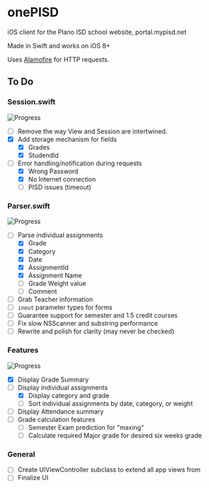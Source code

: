 # onePISD
iOS client for the Plano ISD school website, portal.mypisd.net

Made in Swift and works on iOS 8+

Uses [Alamofire](https://github.com/Alamofire/Alamofire) for HTTP requests.

## To Do

### Session.swift
![Progress](http://progressed.io/bar/44)

- [ ] Remove the way View and Session are intertwined.
- [x] Add storage mechanism for fields
	- [x] Grades
	- [x] StudendId
- [ ] Error handling/notification during requests
	- [x] Wrong Password
	- [x] No Internet connection
	- [ ] PISD issues (timeout)

### Parser.swift
![Progress](http://progressed.io/bar/14)

- [ ] Parse individual assignments
	- [x] Grade
	- [x] Category
	- [x] Date
	- [x] AssignmentId
	- [x] Assignment Name
	- [ ] Grade Weight value
	- [ ] Comment
- [ ] Grab Teacher information
- [ ] ```inout``` parameter types for forms
- [ ] Guarantee support for semester and 1.5 credit courses
- [ ] Fix slow NSScanner and substring performance
- [ ] Rewrite and polish for clarity (may never be checked)

### Features
![Progress](http://progressed.io/bar/36)

- [x] Display Grade Summary
- [ ] Display individual assignments
	- [x] Display category and grade
	- [ ] Sort individual assignments by date, category, or weight
- [ ] Display Attendance summary
- [ ] Grade calculation features
	- [ ] Semester Exam prediction for "maxing"
	- [ ] Calculate required Major grade for desired six weeks grade

### General

- [ ] Create UIViewController subclass to extend all app views from
- [ ] Finalize UI 
